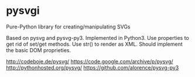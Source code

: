 # pysvgi
Pure-Python library for creating/manipulating SVGs

Based on pysvg and pysvg-py3.  Implemented in Python3.  Use properties to get rid of set/get methods.  Use str() to render as XML.  Should implement the basic DOM proprieties.

http://codeboje.de/pysvg/
https://code.google.com/archive/p/pysvg/
http://pythonhosted.org/pysvg/
https://github.com/alorence/pysvg-py3
